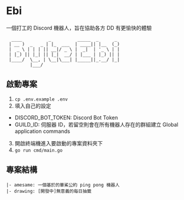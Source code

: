 # Ebi

一個打工的 Discord 機器人，旨在協助各方 DD 有更愉快的體驗

```text
  ____          _          _____  _      _ 
 | __ )  _   _ | |_  ___  | ____|| |__  (_)
 |  _ \ | | | || __|/ _ \ |  _|  | '_ \ | |
 | |_) || |_| || |_|  __/ | |___ | |_) || |
 |____/  \__, | \__|\___| |_____||_.__/ |_|
         |___/                             
```

## 啟動專案

1. `cp .env.example .env`
2. 填入自己的設定
  - DISCORD_BOT_TOKEN: Discord Bot Token
  - GUILD_ID: 伺服器 ID，若留空則會在所有機器人存在的群組建立 Global application commands
3. 開啟終端機進入要啟動的專案資料夾下
4. `go run cmd/main.go`

## 專案結構

```text
|- amesame: 一個基於的華鯊公約 ping pong 機器人
|- drawing: [開發中]無意義的每日抽籤
```

